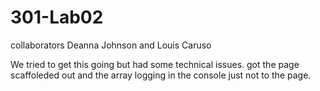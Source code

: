 # 301-Lab02

collaborators Deanna Johnson
and Louis Caruso

We tried to get this going but had some technical issues. 
got the page scaffoleded out and the array logging in the console just not to the page. 
